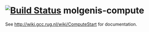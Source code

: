 [![Build Status](http://www.molgenis.org/jenkins/buildStatus/icon?job=molgenis-compute)](http://www.molgenis.org/jenkins/job/molgenis-compute/)
molgenis-compute
================
See http://wiki.gcc.rug.nl/wiki/ComputeStart for documentation.
